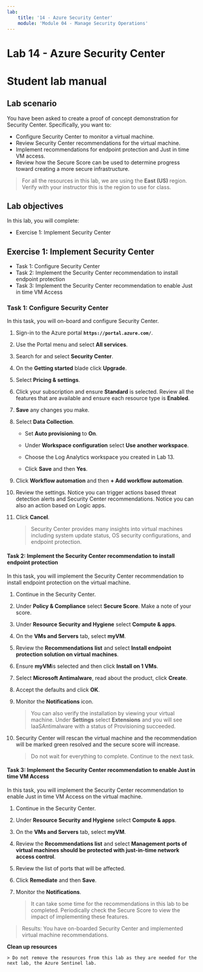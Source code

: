 ```yaml
---
lab:
    title: '14 - Azure Security Center'
    module: 'Module 04 - Manage Security Operations'
---
```


# Lab 14 - Azure Security Center

# Student lab manual

## Lab scenario

You have been asked to create a proof of concept demonstration for Security Center. Specifically, you want to:

- Configure Security Center to monitor a virtual machine.
- Review Security Center recommendations for the virtual machine.
- Implement recommendations for endpoint protection and Just in time VM access. 
- Review how the Secure Score can be used to determine progress toward creating a more secure infrastructure.

> For all the resources in this lab, we are using the **East (US)** region. Verify with your instructor this is the region to use for class. 

## Lab objectives

In this lab, you will complete:

- Exercise 1: Implement Security Center

## Exercise 1: Implement Security Center

- Task 1: Configure Security Center
- Task 2: Implement the Security Center recommendation to install endpoint protection
- Task 3: Implement the Security Center recommendation to enable Just in time VM Access

### Task 1: Configure Security Center

In this task, you will on-board and configure Security Center.

1. Sign-in to the Azure portal **`https://portal.azure.com/`**.

1. Use the Portal menu and select **All services**. 

1. Search for and select **Security Center**.

1. On the **Getting started** blade click **Upgrade**.
     
1. Select **Pricing & settings**.

1. Click your subscription and ensure **Standard** is selected. Review all the features that are available and ensure each resource type is **Enabled**. 

1. **Save** any changes you make.

1. Select **Data Collection**.

	- Set **Auto provisioning** to **On**. 

	- Under **Workspace configuration** select **Use another workspace**. 

	- Choose the Log Analytics workspace you created in Lab 13. 

	- Click **Save** and then **Yes**.

1. Click **Workflow automation**  and then **+ Add workflow automation**.

1. Review the settings. Notice you can trigger actions based threat detection alerts and Security Center recommendations. Notice you can also an action based on Logic apps. 

1. Click **Cancel**.

	> Security Center provides many insights into virtual machines including system update status, OS security configurations, and endpoint protection.


#### Task 2: Implement the Security Center recommendation to install endpoint protection

In this task, you will implement the Security Center recommendation to install endpoint protection on the virtual machine. 

1. Continue in the Security Center.

1. Under **Policy & Compliance** select **Secure Score**. Make a note of your score.

1. Under **Resource Security and Hygiene** select **Compute & apps**.

1. On the **VMs and Servers** tab, select **myVM**.

1. Review the **Recommendations list** and select **Install endpoint protection solution on virtual machines**.

1. Ensure **myVM**is selected and then click **Install on 1 VMs**.

1. Select **Microsoft Antimalware**, read about the product, click **Create**.

1. Accept the defaults and click **OK**. 

1. Monitor the **Notifications** icon. 

	> You can also verify the installation by viewing your virtual machine. Under **Settings** select **Extensions** and you will see IaaSAntimalware with a status of Provisioning succeeded.

1. Security Center will rescan the virtual machine and the recommendation will be marked green resolved and the  secure score will increase. 

	> Do not wait for everything to complete. Continue to the next task. 

#### Task 3: Implement the Security Center recommendation to enable Just in time VM Access

In this task, you will implement the Security Center recommendation to enable Just in time VM Access on the virtual machine. 

1. Continue in the Security Center.

1. Under **Resource Security and Hygiene** select **Compute & apps**.

1. On the **VMs and Servers** tab, select **myVM**.

1. Review the **Recommendations list** and select **Management ports of virtual machines should be protected with just-in-time network access control**.

1. Review the list of ports that will be affected.

1. Click **Remediate** and then **Save**.

1. Monitor the **Notifications**. 

	> It can take some time for the recommendations in this lab to be completed. Periodically check the Secure Score to view the impact of implementing these features. 

> Results: You have on-boarded Security Center and implemented virtual machine recommendations. 

**Clean up resources**

	> Do not remove the resources from this lab as they are needed for the next lab, the Azure Sentinel lab.